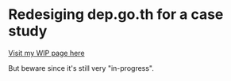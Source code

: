 # Redesiging dep.go.th for a case study
[Visit my WIP page here](dep.go.th/home.html) <p style="display:inline">But beware since it's still very "in-progress".<p>
